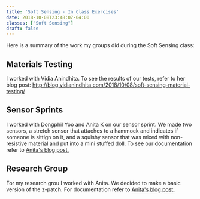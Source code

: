 ```yaml
---
title: 'Soft Sensing - In Class Exercises'
date: 2018-10-08T23:48:07-04:00
classes: ["Soft Sensing"]
draft: false
---
```


Here is a summary of the work my groups did during the Soft Sensing class:

## Materials Testing 

I worked with Vidia Anindhita.  To see the results of our tests, refer to her blog post:
http://blog.vidianindhita.com/2018/10/08/soft-sensing-material-testing/


## Sensor Sprints 

I worked with Dongphil Yoo and Anita K on our sensor sprint.  We made two sensors, a stretch sensor that attaches to a hammock and indicates if someone is sittign on it,
and a squishy sensor that was mixed with non-resistive material and put into a mini stuffed doll.  To see our documentation refer to [Anita's blog post.](https://wp.nyu.edu/anita17/2018/10/04/soft-sensing-3rd-assignment/)

## Research Group

For my research grou I worked with Anita.  We decided to make a basic version of the z-patch.  For documentation refer to [Anita's blog post.](https://wp.nyu.edu/anita17/2018/10/04/soft-sensing-4th-assignment/)






